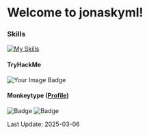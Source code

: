 # Welcome to jonaskyml!

### Skills
[![My Skills](https://skillicons.dev/icons?i=kali,mint,git,github,cs,unity,visualstudio,tailwind,css,html,vscode,obsidian,md,vim,ableton)](https://skillicons.dev)

#### TryHackMe
<img src="https://tryhackme-badges.s3.amazonaws.com/spskakymjon.png" alt="Your Image Badge" />


#### Monkeytype ([Profile](https://monkeytype.com/profile/scorpixter))
![Badge](https://img.shields.io/badge/⚡%2010%20Words-196_WPM-F5C518?colorA=2B2B2B?style=flat-square)
![Badge](https://img.shields.io/badge/⚡%2060%20Seconds-117_WPM-F5C518?colorA=2B2B2B?style=flat-square)







<!--
**jonaskyml/jonaskyml** is a ✨ _special_ ✨ repository because its `README.md` (this file) appears on your GitHub profile.

Here are some ideas to get you started:

- 🔭 I’m currently working on ...
- 🌱 I’m currently learning ...
- 👯 I’m looking to collaborate on ...
- 🤔 I’m looking for help with ...
- 💬 Ask me about ...
- 📫 How to reach me: ...
- 😄 Pronouns: ...
- ⚡ Fun fact: ...
-->


Last Update: 2025-03-06
